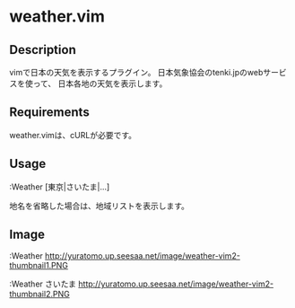weather.vim
===========

Description
-----------
vimで日本の天気を表示するプラグイン。
日本気象協会のtenki.jpのwebサービスを使って、
日本各地の天気を表示します。

Requirements
------------
weather.vimは、cURLが必要です。

Usage
-----
  :Weather [東京|さいたま|...]

地名を省略した場合は、地域リストを表示します。

Image
-----
:Weather
http://yuratomo.up.seesaa.net/image/weather-vim2-thumbnail1.PNG

:Weather さいたま
http://yuratomo.up.seesaa.net/image/weather-vim2-thumbnail2.PNG

